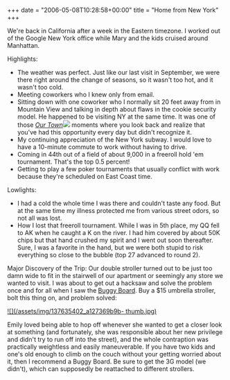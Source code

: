 +++
date = "2006-05-08T10:28:58+00:00"
title = "Home from New York"
+++



We're back in California after a week in the Eastern timezone. I worked out of
the Google New York office while Mary and the kids cruised around Manhattan.

Highlights:

  * The weather was perfect. Just like our last visit in September, we were there right around the change of seasons, so it wasn't too hot, and it wasn't too cold.
  * Meeting coworkers who I knew only from email.
  * Sitting down with one coworker who I normally sit 20 feet away from in Mountain View and talking in depth about flaws in the cookie security model. He happened to be visiting NY at the same time. It was one of those _[Our Town](http://www.amazon.com/exec/obidos/redirect?link_code=ur2&tag=sowbug-20&camp=1789&creative=9325&path=http%3A%2F%2Fwww.amazon.com%2Fgp%2Fproduct%2F0060929847%3Fv%3Dglance%26n%3D283155)![](http://www.assoc-amazon.com/e/ir?t=sowbug-20&l=ur2&o=1)_ moments where you look back and realize that you've had this opportunity every day but didn't recognize it.
  * My continuing appreciation of the New York subway. I would love to have a 10-minute commute to work without having to drive.
  * Coming in 44th out of a field of about 9,000 in a freeroll hold 'em tournament. That's the top 0.5 percent!
  * Getting to play a few poker tournaments that usually conflict with work because they're scheduled on East Coast time.

Lowlights:

  * I had a cold the whole time I was there and couldn't taste any food. But at the same time my illness protected me from various street odors, so not all was lost.
  * How I lost that freeroll tournament. While I was in 5th place, my QQ fell to AK when he caught a K on the river. I had him covered by about 50K chips but that hand crushed my spirit and I went out soon thereafter. Sure, I was a favorite in the hand, but we were both stupid to risk everything so close to the bubble (top 27 advanced to round 2).

Major Discovery of the Trip: Our double stroller turned out to be just too
damn wide to fit in the stairwell of our apartment or seemingly any store we
wanted to visit. I was about to get out a hacksaw and solve the problem once
and for all when I saw the [Buggy
Board](http://www.target.com/gp/detail.html/sr=1-1/qid=1147108430/ref=sr_1_1/601-3740100-4658506?%5Fencoding=UTF8&asin=B000EN1K0C).
Buy a $15 umbrella stroller, bolt this thing on, and problem solved:

[![](/assets/img/137635402_a127369b9b-
thumb.jpg)](/assets/img/137635402_a127369b9b.jpg)

Emily loved being able to hop off whenever she wanted to get a closer look at
something (and fortunately, she was responsible about her new privilege and
didn't try to run off into the street), and the whole contraption was
practically weightless and easily maneuverable. If you have two kids and one's
old enough to climb on the couch without your getting worried about it, then I
recommend a Buggy Board. Be sure to get the 3G model (we didn't), which can
supposedly be reattached to different strollers.

